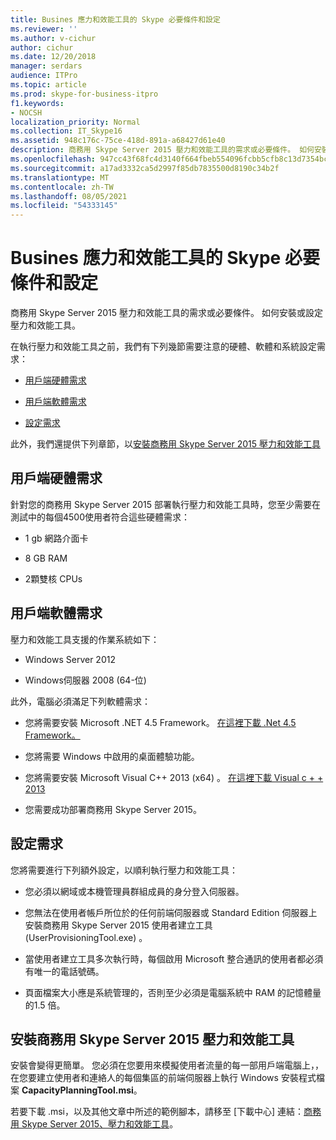 ```yaml
---
title: Busines 應力和效能工具的 Skype 必要條件和設定
ms.reviewer: ''
ms.author: v-cichur
author: cichur
ms.date: 12/20/2018
manager: serdars
audience: ITPro
ms.topic: article
ms.prod: skype-for-business-itpro
f1.keywords:
- NOCSH
localization_priority: Normal
ms.collection: IT_Skype16
ms.assetid: 948c176c-75ce-418d-891a-a68427d61e40
description: 商務用 Skype Server 2015 壓力和效能工具的需求或必要條件。 如何安裝或設定壓力和效能工具。
ms.openlocfilehash: 947cc43f68fc4d3140f664fbeb554096fcbb5cfb8c13d7354bc937af93812e93
ms.sourcegitcommit: a17ad3332ca5d2997f85db7835500d8190c34b2f
ms.translationtype: MT
ms.contentlocale: zh-TW
ms.lasthandoff: 08/05/2021
ms.locfileid: "54333145"
---
```

# <a name="prerequisites-and-setup-for-the-skype-for-busines-stress-and-performance-tool"></a>Busines 應力和效能工具的 Skype 必要條件和設定
 
商務用 Skype Server 2015 壓力和效能工具的需求或必要條件。 如何安裝或設定壓力和效能工具。
  
在執行壓力和效能工具之前，我們有下列幾節需要注意的硬體、軟體和系統設定需求：
  
- [用戶端硬體需求](prerequisites-and-setup.md#ClientHardwareReqs)
    
- [用戶端軟體需求](prerequisites-and-setup.md#ClientSoftwareReqs)
    
- [設定需求](prerequisites-and-setup.md#ConfigReqs)
    
此外，我們還提供下列章節，以[安裝商務用 Skype Server 2015 壓力和效能工具](prerequisites-and-setup.md#Installing)
  
## <a name="client-hardware-requirements"></a>用戶端硬體需求
<a name="ClientHardwareReqs"> </a>

針對您的商務用 Skype Server 2015 部署執行壓力和效能工具時，您至少需要在測試中的每個4500使用者符合這些硬體需求：
  
- 1 gb 網路介面卡
    
- 8 GB RAM
    
- 2顆雙核 CPUs
    
## <a name="client-software-requirements"></a>用戶端軟體需求
<a name="ClientSoftwareReqs"> </a>

壓力和效能工具支援的作業系統如下：
  
- Windows Server 2012
    
- Windows伺服器 2008 (64-位) 
    
此外，電腦必須滿足下列軟體需求：
  
- 您將需要安裝 Microsoft .NET 4.5 Framework。 [在這裡下載 .Net 4.5 Framework。](https://www.microsoft.com/download/details.aspx?id=30653)
    
- 您將需要 Windows 中啟用的桌面體驗功能。
    
- 您將需要安裝 Microsoft Visual C++ 2013 (x64) 。 [在這裡下載 Visual c + + 2013](https://www.microsoft.com/download/details.aspx?id=40784)
    
- 您需要成功部署商務用 Skype Server 2015。
    
## <a name="configuration-requirements"></a>設定需求
<a name="ConfigReqs"> </a>

您將需要進行下列額外設定，以順利執行壓力和效能工具：
  
- 您必須以網域或本機管理員群組成員的身分登入伺服器。
    
- 您無法在使用者帳戶所位於的任何前端伺服器或 Standard Edition 伺服器上安裝商務用 Skype Server 2015 使用者建立工具 (UserProvisioningTool.exe) 。
    
- 當使用者建立工具多次執行時，每個啟用 Microsoft 整合通訊的使用者都必須有唯一的電話號碼。
    
- 頁面檔案大小應是系統管理的，否則至少必須是電腦系統中 RAM 的記憶體量的1.5 倍。
    
## <a name="installing-the-skype-for-business-server-2015-stress-and-performance-tool"></a>安裝商務用 Skype Server 2015 壓力和效能工具
<a name="Installing"> </a>

安裝會變得更簡單。 您必須在您要用來模擬使用者流量的每一部用戶端電腦上，，在您要建立使用者和連絡人的每個集區的前端伺服器上執行 Windows 安裝程式檔案 **CapacityPlanningTool.msi**。
  
若要下載 .msi，以及其他文章中所述的範例腳本，請移至 [下載中心] 連結：[商務用 Skype Server 2015、壓力和效能工具](https://www.microsoft.com/download/details.aspx?id=50367)。
  

